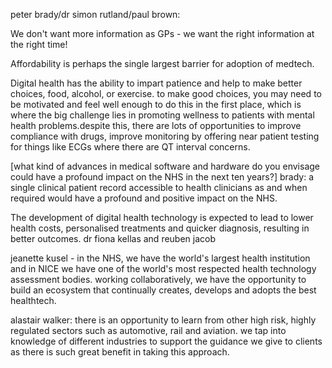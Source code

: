 peter brady/dr simon rutland/paul brown:

We don't want more information as GPs - we want the right information at the right time! 

Affordability is perhaps the single largest barrier for adoption of medtech.

Digital health has the ability to impart patience and help to make better choices, food, alcohol, or exercise. to make good choices, you may need to be motivated and feel well enough to do this in the first place, which is where the big challenge lies in promoting wellness to patients with mental health problems.despite this, there are lots of opportunities to improve compliance with drugs, improve monitoring by offering near patient testing for things like ECGs where there are QT interval concerns.

\[what kind of advances in medical software and hardware do you envisage could have a profound impact on the NHS in the next ten years?\] brady: a single clinical patient record accessible to health clinicians as and when required would have a profound and positive impact on the NHS.

  

The development of digital health technology is expected to lead to lower health costs, personalised treatments and quicker diagnosis, resulting in better outcomes. dr fiona kellas and reuben jacob

  

jeanette kusel - in the NHS, we have the world's largest health institution and in NICE we have one of the world's most respected health technology assessment bodies. working collaboratively, we have the opportunity to build an ecosystem that continually creates, develops and adopts the best healthtech. 

alastair walker: there is an opportunity to learn from other high risk, highly regulated sectors such as automotive, rail and aviation. we tap into knowledge of different industries to support the guidance we give to clients as there is such great benefit in taking this approach.